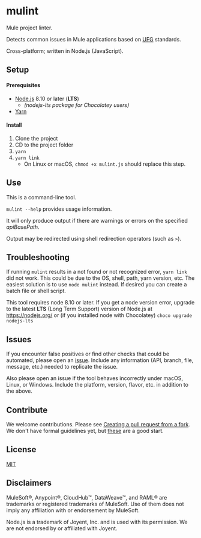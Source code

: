 # mulint

Mule project linter.

Detects common issues in Mule applications based on [UFG](https://www.ufginsurance.com/) standards.

Cross-platform; written in Node.js (JavaScript).

## Setup

#### Prerequisites

- [Node.js](https://nodejs.org/) 8.10 or later (**LTS**)
    - _(nodejs-lts package for Chocolatey users)_
- [Yarn](https://yarnpkg.com/)

#### Install

1.  Clone the project
2.  CD to the project folder
3.  `yarn`
4.  `yarn link`
    - On Linux or macOS, `chmod +x mulint.js` should replace this step.

## Use

This is a command-line tool.

`mulint --help` provides usage information.

It will only produce output if there are warnings or errors on the specified _apiBasePath_.

Output may be redirected using shell redirection operators (such as `>`).

## Troubleshooting

If running `mulint` results in a not found or not recognized error, `yarn link` did not work. This could be due to the OS, shell, path, yarn version, etc. The easiest solution is to use `node mulint` instead. If desired you can create a batch file or shell script.

This tool requires node 8.10 or later. If you get a node version error, upgrade to the latest **LTS** (Long Term Support) version of Node.js at https://nodejs.org/ or (if you installed node with Chocolatey) `choco upgrade nodejs-lts`

## Issues

If you encounter false positives or find other checks that could be automated,
please open an [issue](https://github.com/UFGInsurance/mulint/issues).
Include any information (API, branch, file, message, etc.) needed to replicate the issue.

Also please open an issue if the tool behaves incorrectly under macOS, Linux,
or Windows. Include the platform, version, flavor, etc. in addition to the above.

## Contribute

We welcome contributions. Please see [Creating a pull request from a fork](https://help.github.com/articles/creating-a-pull-request-from-a-fork/). We don't have formal guidelines yet, but [these](https://contribute.jquery.org/commits-and-pull-requests/) are a good start.

## License

[MIT](LICENSE.md)

## Disclaimers

MuleSoft:registered:, Anypoint:registered:, CloudHub:tm:, DataWeave:tm:, and RAML:registered: are trademarks or registered trademarks of MuleSoft. Use of them does not imply any affiliation with or endorsement by MuleSoft.

Node.js is a trademark of Joyent, Inc. and is used with its permission. We are not endorsed by or affiliated with Joyent.
